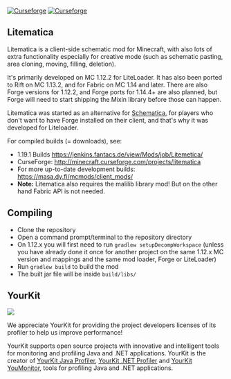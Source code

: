[![Curseforge](http://cf.way2muchnoise.eu/full_litematica_downloads.svg)](https://minecraft.curseforge.com/projects/litematica) [![Curseforge](http://cf.way2muchnoise.eu/versions/For%20MC_litematica_all.svg)](https://minecraft.curseforge.com/projects/litematica)

## Litematica
Litematica is a client-side schematic mod for Minecraft, with also lots of extra functionality
especially for creative mode (such as schematic pasting, area cloning, moving, filling, deletion).

It's primarily developed on MC 1.12.2 for LiteLoader. It has also been ported to Rift on MC 1.13.2,
and for Fabric on MC 1.14 and later. There are also Forge versions for 1.12.2, and Forge ports for 1.14.4+
are also planned, but Forge will need to start shipping the Mixin library before those can happen.

Litematica was started as an alternative for [Schematica](https://minecraft.curseforge.com/projects/schematica),
for players who don't want to have Forge installed on their client, and that's why it was developed for Liteloader.

For compiled builds (= downloads), see:
* 1.19.1 Builds https://jenkins.fantacs.de/view/Mods/job/Litemetica/
* CurseForge: http://minecraft.curseforge.com/projects/litematica
* For more up-to-date development builds: https://masa.dy.fi/mcmods/client_mods/
* **Note:** Litematica also requires the malilib library mod! But on the other hand Fabric API is not needed.

## Compiling
* Clone the repository
* Open a command prompt/terminal to the repository directory
* On 1.12.x you will first need to run `gradlew setupDecompWorkspace`
  (unless you have already done it once for another project on the same 1.12.x MC version
  and mappings and the same mod loader, Forge or LiteLoader)
* Run `gradlew build` to build the mod
* The built jar file will be inside `build/libs/`

## YourKit
![](https://www.yourkit.com/images/yklogo.png)

We appreciate YourKit for providing the project developers licenses of its profiler to help us improve performance! 

YourKit supports open source projects with innovative and intelligent tools
for monitoring and profiling Java and .NET applications.
YourKit is the creator of [YourKit Java Profiler](https://www.yourkit.com/java/profiler/),
[YourKit .NET Profiler](https://www.yourkit.com/.net/profiler/) and
[YourKit YouMonitor](https://www.yourkit.com/youmonitor), tools for profiling Java and .NET applications.
